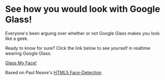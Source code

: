 # See how you would look with Google Glass!

Everyone's been arguing over whether or not Google Glass makes you look like a geek.

Ready to know for sure? Click the link below to see yourself in realtime wearing Google Glass.

[Glass My Face!](http://cwacht.github.com/face-detection/) 


Based on Paul Neave's [HTML5 Face-Detection](http://neave.github.io/face-detection/)
